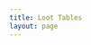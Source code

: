 ```yaml
---
title: Loot Tables
layout: page
---
```


<script setup>
    import LootTableList from '@/components/LootTableList.vue'
</script>

<LootTableList />
